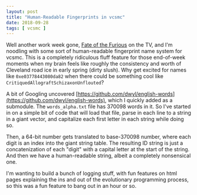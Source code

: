 ```yaml
---
layout: post
title: "Human-Readable Fingerprints in vcsmc"
date: 2018-09-28
tags: [ vcsmc ]
---
```


Well another work week gone,
[Fate of the Furious](https://en.wikipedia.org/wiki/The_Fate_of_the_Furious) on
the TV, and I'm noodling with some sort of human-readable fingerprint name
system for vcsmc. This is a completely ridiculous fluff feature for those
end-of-week moments when my brain feels like roughly the consistency and worth of
Cleveland road ice in early spring (dirty slush). Why get excited for names like
`0xe03778443080da82` when there could be something cool like
`CritiquedAllograftSchizaxonUnflouted`?

A bit of Googling uncovered
[https://github.com/dwyl/english-words](https://github.com/dwyl/english-words),
which I quickly added as a submodule. The `words_alpha.txt` file has 370098
words in it. So I've started in on a simple bit of code that will load that
file, parse in each line to a string in a giant vector, and capitalize each
first letter in each string while doing so.

Then, a 64-bit number gets translated to base-370098 number, where each digit
is an index into the giant string table. The resulting ID string is just a
concatenization of each "digit" with a capital letter at the start of the
string. And then we have a human-readable string, albeit a completely
nonsensical one.

I'm wanting to build a bunch of logging stuff, with fun features on html pages
explaining the ins and out of the evolutionary programming process, so this
was a fun feature to bang out in an hour or so.

